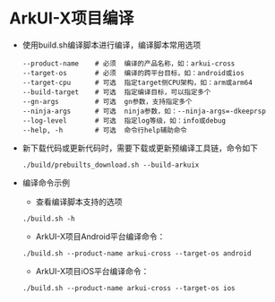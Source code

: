 # ArkUI-X项目编译

- 使用build.sh编译脚本进行编译，编译脚本常用选项

  ```shell
  --product-name    # 必须  编译的产品名称，如：arkui-cross
  --target-os       # 必须  编译的跨平台目标，如：android或ios
  --target-cpu      # 可选  指定target侧CPU架构，如：arm或arm64
  --build-target    # 可选  指定编译目标，可以指定多个
  --gn-args         # 可选  gn参数，支持指定多个
  --ninja-args      # 可选  ninja参数，如：--ninja-args=-dkeeprsp
  --log-level       # 可选  指定log等级，如：info或debug
  --help, -h        # 可选  命令行help辅助命令
  ```

- 新下载代码或更新代码时，需要下载或更新预编译工具链，命令如下
  ```
  ./build/prebuilts_download.sh --build-arkuix
  ```
- 编译命令示例
  - 查看编译脚本支持的选项
  ```
  ./build.sh -h
  ```

  - ArkUI-X项目Android平台编译命令：

  ```shell
  ./build.sh --product-name arkui-cross --target-os android
  ```

  - ArkUI-X项目iOS平台编译命令：

  ```shell
  ./build.sh --product-name arkui-cross --target-os ios
  ```